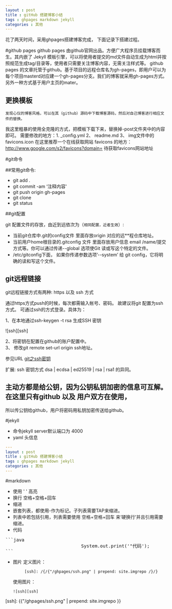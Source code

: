 ```yaml
---
layout : post
title : gitHub 搭建博客小结
tags : ghpages markdown jekyll
categories : 其他
---
```



 花了两天时间，采用ghpages搭建博客完成，
 下面记录下搭建过程。

#github pages
	github pages 由github官网出品。方便广大程序员挂载博客而生。其内嵌了 Jekyll 模板引擎，可以将使用者提交的md文件自动生成为html并按照规范生成tag/目录等，使用者只需要关注博客内容，无需关注样式等。
	github pages 的文章托管于github。基于项目的远程仓库名为gh-pages，即用户可以为每个项目masterd对应建一个gh-pages分支。我们的博客就采用gh-pages方式。
	另外一种方式基于用户主页的mater。

## 更换模板

	发现心仪的博客风格，可以在其（github）源码中下载博客源码，然后对自己博客进行相应文件的替换。
  我这里粗暴的使用全克隆的方式，把模板下载下来，替换掉-post文件夹中的内容即可。
  需要修改的地方：1. _config.yml   2、 readme.md 3、 img文件中的 favicons.icon 
  在这里推荐一个在线获取网站 favicons 的地方：http://www.google.com/s2/favicons?domain= 待获取favicons网站地址


#git命令

##常用git命令:
- git add . 
- git commit -am ‘注释内容' 
- git push origin gh-pages
- git clone  
- git status 

##git配置

git 配置文件的存放，由近到远依次为（`相同配置，近者生效`）:   
- 当前git仓库中.git的config文件 里面存放origin 对应的远**程仓库地址。
- 当前用户home根目录的.gitconfig 文件 里面存放用户信息 email /name/提交方式等。你可以通过传递--global 选项使Git 读或写这个特定的文件。
- /etc/gitconfig下面， 如果你传递参数选项’--system’ 给 git config，它将明确的读和写这个文件。 

## git远程链接

git远程链接方式有两种: https 以及 ssh 方式

通过https方式push的时候，每次都需输入帐号、密码。 故建议将git 配置为ssh方式。
可通过ssh的方式登录。具体为：  

1、在本地通过ssh-keygen -t rsa 生成SSH 密钥  

![ssh][ssh]

2、将密钥在配置在github的账户配置中。  
3、 修改git remote set-url origin ssh地址。 

参见URL  [git之ssh密钥](http://blog.csdn.net/wfdtxz/article/details/8678982) 

扩展: ssh 密钥方式 dsa | ecdsa | ed25519 | rsa | rsa1 的异同。
## 主动方都是给公钥，因为公钥私钥加密的信息可互解。 在这里只有github 以及 用户双方在使用，
所以传公钥给github，用户将密码用私钥加密传送给github。


#jekyll

  - 命令jekyll server默认端口为 4000
  - yaml 头信息   
  
```yaml
---
layout : post
title : gitHub 搭建博客小结
tags : ghpages markdown jekyll
categories : 其他
---

```   

#markdown 

  - 使用 ' '  高亮
  - 换行 空格+空格+回车
  - 缩进
  - 嵌套列表，都使用-作为标记。子列表需要TAP来缩进。
  - 列表中若包括引用，列表需要使用 空格+空格+回车 来‘硬换行’并且引用需要缩进。
  - 代码  
<pre>
```java
                     		System.out.print('"代码');
```
</pre>         

  - 图片
	定义图片：
 	
             [ssh]: /{/{"/ghpages/ssh.png" | prepend: site.imgrepo /}/} 

	使用图片：  

		![ssh][ssh]


[ssh]: {{"/ghpages/ssh.png" | prepend: site.imgrepo }} 